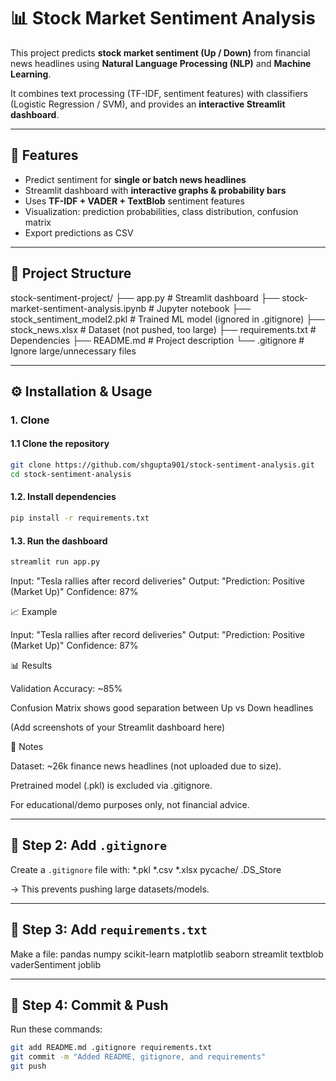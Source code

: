 # 📊 Stock Market Sentiment Analysis

This project predicts **stock market sentiment (Up / Down)** from financial news headlines using **Natural Language Processing (NLP)** and **Machine Learning**.  

It combines text processing (TF-IDF, sentiment features) with classifiers (Logistic Regression / SVM), and provides an **interactive Streamlit dashboard**.

---

## 🚀 Features
- Predict sentiment for **single or batch news headlines**  
- Streamlit dashboard with **interactive graphs & probability bars**  
- Uses **TF-IDF + VADER + TextBlob** sentiment features  
- Visualization: prediction probabilities, class distribution, confusion matrix  
- Export predictions as CSV  

---

## 📂 Project Structure
stock-sentiment-project/
├── app.py # Streamlit dashboard
├── stock-market-sentiment-analysis.ipynb # Jupyter notebook
├── stock_sentiment_model2.pkl # Trained ML model (ignored in .gitignore)
├── stock_news.xlsx # Dataset (not pushed, too large)
├── requirements.txt # Dependencies
├── README.md # Project description
└── .gitignore # Ignore large/unnecessary files

---

## ⚙️ Installation & Usage

### 1. Clone 
#### 1.1 Clone the repository
```bash
git clone https://github.com/shgupta901/stock-sentiment-analysis.git
cd stock-sentiment-analysis
```
#### 1.2. Install dependencies
```bash
pip install -r requirements.txt
```

####  1.3. Run the dashboard
```bash
streamlit run app.py
```

Input:  "Tesla rallies after record deliveries"
Output: "Prediction: Positive (Market Up)"
Confidence: 87%

📈 Example

Input:  "Tesla rallies after record deliveries"
Output: "Prediction: Positive (Market Up)"
Confidence: 87%

📊 Results

Validation Accuracy: ~85%

Confusion Matrix shows good separation between Up vs Down headlines

(Add screenshots of your Streamlit dashboard here)

📌 Notes

Dataset: ~26k finance news headlines (not uploaded due to size).

Pretrained model (.pkl) is excluded via .gitignore.

For educational/demo purposes only, not financial advice.


---

## 🔹 Step 2: Add `.gitignore`
Create a `.gitignore` file with:
*.pkl
*.csv
*.xlsx
pycache/
.DS_Store

→ This prevents pushing large datasets/models.

---

## 🔹 Step 3: Add `requirements.txt`
Make a file:
pandas
numpy
scikit-learn
matplotlib
seaborn
streamlit
textblob
vaderSentiment
joblib


---

## 🔹 Step 4: Commit & Push
Run these commands:
```bash
git add README.md .gitignore requirements.txt
git commit -m "Added README, gitignore, and requirements"
git push

